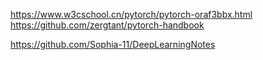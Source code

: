 https://www.w3cschool.cn/pytorch/pytorch-oraf3bbx.html 
https://github.com/zergtant/pytorch-handbook

https://github.com/Sophia-11/DeepLearningNotes
